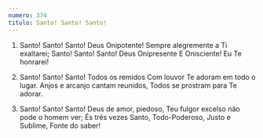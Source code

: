```yaml
---
numero: 374
titulo: Santo! Santo! Santo!
---
```

1. Santo! Santo! Santo! Deus Onipotente!
   Sempre alegremente a Ti exaltarei;
   Santo! Santo! Santo! Deus Onipresente
   E Onisciente! Eu Te honrarei!

2. Santo! Santo! Santo! Todos os remidos
   Com louvor Te adoram em todo o lugar.
   Anjos e arcanjo cantam reunidos,
   Todos se prostram para Te adorar.

3. Santo! Santo! Santo! Deus de amor, piedoso,
   Teu fulgor excelso não pode o homem ver;
   És três vezes Santo, Todo-Poderoso,
   Justo e Sublime, Fonte do saber!
